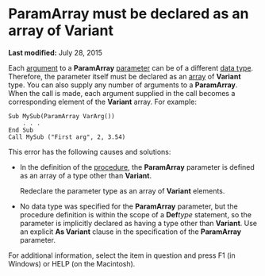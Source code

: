 
# ParamArray must be declared as an array of Variant

 **Last modified:** July 28, 2015

Each  [argument](b8bdf64f-5920-1ae9-16d0-b26d09524a30.md) to a **ParamArray** [parameter](b8bdf64f-5920-1ae9-16d0-b26d09524a30.md) can be of a different [data type](b8bdf64f-5920-1ae9-16d0-b26d09524a30.md). Therefore, the parameter itself must be declared as an  [array](b8bdf64f-5920-1ae9-16d0-b26d09524a30.md) of **Variant** type. You can also supply any number of arguments to a **ParamArray**. When the call is made, each argument supplied in the call becomes a corresponding element of the  **Variant** array. For example:



```
Sub MySub(ParamArray VarArg()) 
    . . . 
End Sub 
Call MySub ("First arg", 2, 3.54) 

```

This error has the following causes and solutions:


- In the definition of the  [procedure](b8bdf64f-5920-1ae9-16d0-b26d09524a30.md), the  **ParamArray** parameter is defined as an array of a type other than **Variant**.
    
    Redeclare the parameter type as an array of  **Variant** elements.
    
- No data type was specified for the  **ParamArray** parameter, but the procedure definition is within the scope of a **Def**_type_ statement, so the parameter is implicitly declared as having a type other than **Variant**. Use an explicit  **As Variant** clause in the specification of the **ParamArray** parameter.
    

For additional information, select the item in question and press F1 (in Windows) or HELP (on the Macintosh).
